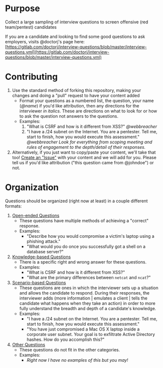 # Purpose
Collect a large sampling of interview questions to screen offensive (red team/pentest) candidates

If you are a candidate and looking to find some good questions to ask employers, visits @doctorj's page here: [https://gitlab.com/doctorj/interview-questions/blob/master/interview-questions.yml](https://gitlab.com/doctorj/interview-questions/blob/master/interview-questions.yml)

# Contributing
1. Use the standard method of forking this repository, making your changes and doing a "pull" request to have your content added
   - Format your questions as a numbered list, the question, your name (*@name*) if you'd like attribution, then any directions for the interviewer *in italics*. These are directions on what to look for or how to ask the question not answers to the questions.
   - Examples:
      1. "What is CSRF and how is it different from XSS?" *@webbreacher*
      1. "I have a /24 subnet on the Internet. You are a pentester. Tell me, start to finish, how you would execute this assessment." *@webbreacher* *Look for everything from scoping meeting and rules of engagement to the depth/detail of their responses.*
2. Alternatively, if you just want to copy/paste your content, we'll take that too! [Create an "Issue"](https://github.com/WebBreacher/offensiveinterview/issues) with your content and we will add for you. Please tell us if you'd like attribution ("this question came from @johndoe") or not.

# Organization
Questions should be organized (right now at least) in a couple different formats:

1. [Open-ended Questions](https://github.com/Sorsnce/red-team/blob/master/RedTeam-Interview/open.md)
   - These questions have multiple methods of achieving a "correct" response. 
   - Examples:
      - "Describe how you would compromise a victim's laptop using a phishing attack."
      - "What would you do once you successfully got a shell on a database server?"
2. [Knowledge-based Questions](https://github.com/Sorsnce/red-team/blob/master/RedTeam-Interview/knowledge.md)
   - There is a specific right and wrong answer for these questions.
   - Examples:
      - "What is CSRF and how is it different from XSS?"
      - "What are the primary differences between ```netcat``` and ```ncat```?"
3. [Scenario-based Questions](https://github.com/Sorsnce/red-team/blob/master/RedTeam-Interview/scenario.md)
   - These questions are ones in which the interviewer sets up a situation and allows the candidate to respond. During their responses, the interviewer adds (more information | emulates a client | tells the candidate what happens when they take an action) in order to more fully understand the breadth and depth of a candidate's knowledge.
   - Examples:
      - "I have a /24 subnet on the Internet. You are a pentester. Tell me, start to finish, how you would execute this assessment."
      - "You have just compromised a Mac OS X laptop inside a corporate user subnet. Your goal is to exfiltrate Active Directory hashes. How do you accomplish this?"
4. [Other Questions](https://github.com/Sorsnce/red-team/blob/master/RedTeam-Interview/other.md)
   - These questions do not fit in the other categories. 
   - Examples:
      - *Right now I have no examples of this but you may!*
